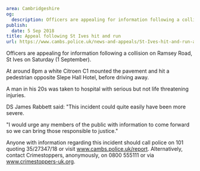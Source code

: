 ```yaml
area: Cambridgeshire
og:
  description: Officers are appealing for information following a collision in St Ives on Saturday (1 September).
publish:
  date: 5 Sep 2018
title: Appeal following St Ives hit and run
url: https://www.cambs.police.uk/news-and-appeals/St-Ives-hit-and-run-appeal
```

Officers are appealing for information following a collision on Ramsey Road, St Ives on Saturday (1 September).

At around 8pm a white Citroen C1 mounted the pavement and hit a pedestrian opposite Slepe Hall Hotel, before driving away.

A man in his 20s was taken to hospital with serious but not life threatening injuries.

DS James Rabbett said: "This incident could quite easily have been more severe.

"I would urge any members of the public with information to come forward so we can bring those responsible to justice."

Anyone with information regarding this incident should call police on 101 quoting 35/27347/18 or visit www.cambs.police.uk/report. Alternatively, contact Crimestoppers, anonymously, on 0800 555111 or via www.crimestoppers-uk.org.
